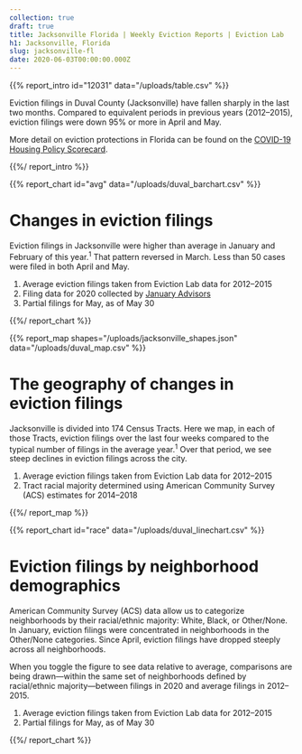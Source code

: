 ```yaml
---
collection: true
draft: true
title: Jacksonville Florida | Weekly Eviction Reports | Eviction Lab
h1: Jacksonville, Florida
slug: jacksonville-fl
date: 2020-06-03T00:00:00.000Z
---
```


{{% report_intro id="12031" data="/uploads/table.csv" %}}

Eviction filings in Duval County (Jacksonville) have fallen sharply in the last two months. Compared to equivalent periods in previous years (2012–2015), eviction filings were down 95% or more in April and May.

More detail on eviction protections in Florida can be found on the [COVID-19 Housing Policy Scorecard](https://evictionlab.org/covid-policy-scorecard/fl/).

{{%/ report_intro %}}



{{% report_chart id="avg" data="/uploads/duval_barchart.csv" %}}



# Changes in eviction filings

Eviction filings in Jacksonville were higher than average in January and February of this year.<sup>1</sup> That pattern reversed in March. Less than 50 cases were filed in both April and May.

1. Average eviction filings taken from Eviction Lab data for 2012–2015
2. Filing data for 2020 collected by [January Advisors](https://www.januaryadvisors.com/)
3. Partial filings for May, as of May 30



{{%/ report_chart %}}



{{% report_map shapes="/uploads/jacksonville_shapes.json" data="/uploads/duval_map.csv" %}}







# The geography of changes in eviction filings

Jacksonville is divided into 174 Census Tracts. Here we map, in each of those Tracts, eviction filings over the last four weeks compared to the typical number of filings in the average year.<sup>1</sup> Over that period, we see steep declines in eviction filings across the city.

1. Average eviction filings taken from Eviction Lab data for 2012–2015
2. Tract racial majority determined using American Community Survey (ACS) estimates for 2014–2018







{{%/ report_map %}}



{{% report_chart id="race" data="/uploads/duval_linechart.csv" %}}



# Eviction filings by neighborhood demographics

American Community Survey (ACS) data allow us to categorize neighborhoods by their racial/ethnic majority: White, Black, or Other/None. In January, eviction filings were concentrated in neighborhoods in the Other/None categories. Since April, eviction filings have dropped steeply across all neighborhoods.

When you toggle the figure to see data relative to average, comparisons are being drawn—within the same set of neighborhoods defined by racial/ethnic majority—between filings in 2020 and average filings in 2012–2015.

1. Average eviction filings taken from Eviction Lab data for 2012–2015
2. Partial filings for May, as of May 30



{{%/ report_chart %}}